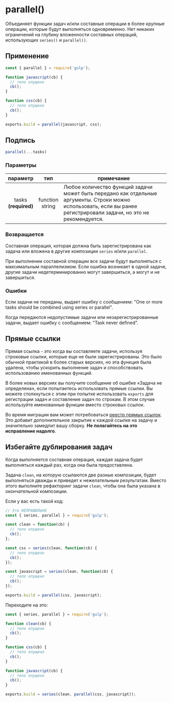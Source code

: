 <!-- front-matter
id: parallel
title: parallel()
hide_title: true
sidebar_label: parallel()
-->

# parallel()

Объединяет функции задач и/или составные операции в более крупные операции, которые будут выполняться одновременно. Нет никаких ограничений на глубину вложенности составных операций, использующих `series()` и `parallel()`.

## Применение

```js
const { parallel } = require('gulp');

function javascript(cb) {
  // тело опущено
  cb();
}

function css(cb) {
  // тело опущено
  cb();
}

exports.build = parallel(javascript, css);
```

## Подпись

```js
parallel(...tasks)
```

### Параметры

| параметр | тип | примечание |
|:--------------:|:------:|-------|
| tasks<br />**(required)** | function<br />string | Любое количество функций задачи может быть передано как отдельные аргументы. Строки можно использовать, если вы ранее регистрировали задачи, но это не рекомендуется. |

### Возвращается

Составная операция, которая должна быть зарегистрирована как задача или вложена в другие композиции `series` и/или `parallel`.

При выполнении составной операции все задачи будут выполняться с максимальным параллелизмом. Если ошибка возникает в одной задаче, другие задачи недетерминированно могут завершиться, а могут и не завершиться.

### Ошибки

Если задачи не переданы, выдает ошибку с сообщением: "One or more tasks should be combined using series or parallel".

Когда передаются недопустимые задачи или незарегистрированные задачи, выдает ошибку с сообщением: "Task never defined".

## Прямые ссылки

Прямая ссылка - это когда вы составляете задачи, используя строковые ссылки, которые еще не были зарегистрированы. Это было обычной практикой в более старых версиях, но эта функция была удалена, чтобы ускорить выполнение задач и способствовать использованию именованных функций.

В более новых версиях вы получите сообщение об ошибке «Задача не определена», если попытаетесь использовать прямые ссылки. Вы можете столкнуться с этим при попытке использовать `exports` для регистрации задач _и_ составление задач по строкам. В этом случае используйте именованные функции вместо строковых ссылок.

Во время миграции вам может потребоваться [реестр прямых ссылок][undertaker-forward-reference-external]. Это добавит дополнительное закрытие к каждой ссылке на задачу и значительно замедлит вашу сборку. **Не полагайтесь на это исправление надолго**.

## Избегайте дублирования задач

Когда выполняется составная операция, каждая задача будет выполняться каждый раз, когда она была предоставлена.

Задача `clean`, на которую ссылаются две разные композиции, будет выполняться дважды и приведет к нежелательным результатам. Вместо этого выполните рефакторинг задачи `clean`, чтобы она была указана в окончательной композиции.

Если у вас есть такой код:

```js
// Это НЕПРАВИЛЬНО
const { series, parallel } = require('gulp');

const clean = function(cb) {
  // тело опущено
  cb();
};

const css = series(clean, function(cb) {
  // тело опущено
  cb();
});

const javascript = series(clean, function(cb) {
  // тело опущено
  cb();
});

exports.build = parallel(css, javascript);
```

Переходите на это:

```js
const { series, parallel } = require('gulp');

function clean(cb) {
  // тело опущено
  cb();
}

function css(cb) {
  // тело опущено
  cb();
}

function javascript(cb) {
  // тело опущено
  cb();
}

exports.build = series(clean, parallel(css, javascript));
```

[undertaker-forward-reference-external]: https://github.com/gulpjs/undertaker-forward-reference
